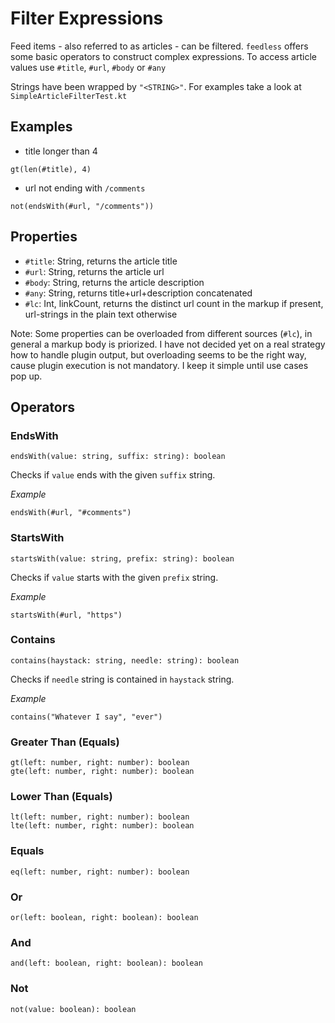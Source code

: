 # Filter Expressions

Feed items - also referred to as articles - can be filtered. `feedless` offers some basic operators to construct complex expressions.
To access article values use `#title`, `#url`, `#body` or `#any`

Strings have been wrapped by `"<STRING>"`. For examples take a look at `SimpleArticleFilterTest.kt`

## Examples
- title longer than 4 
```
gt(len(#title), 4)
```
- url not ending with `/comments` 
```
not(endsWith(#url, "/comments"))
```

## Properties
- `#title`: String, returns the article title
- `#url`: String, returns the article url
- `#body`: String, returns the article description
- `#any`: String, returns title+url+description concatenated
- `#lc`: Int, linkCount, returns the distinct url count in the markup if present, url-strings in the plain text otherwise 

Note: Some properties can be overloaded from different sources (`#lc`), in general a markup body is priorized. I have not decided
yet on a real strategy how to handle plugin output, but overloading seems to be the right way, cause plugin execution is not mandatory.
I keep it simple until use cases pop up.

## Operators

### EndsWith
```text
endsWith(value: string, suffix: string): boolean
```
Checks if `value` ends with the given `suffix` string.

*Example*
```text
endsWith(#url, "#comments")
```


### StartsWith
```text
startsWith(value: string, prefix: string): boolean
```
Checks if `value` starts with the given `prefix` string.

*Example*
```text
startsWith(#url, "https")
```


### Contains
```text
contains(haystack: string, needle: string): boolean
```
Checks if `needle` string is contained in `haystack` string.

*Example*
```text
contains("Whatever I say", "ever")
```


### Greater Than (Equals)
```text
gt(left: number, right: number): boolean
gte(left: number, right: number): boolean
```

### Lower Than (Equals)
```text
lt(left: number, right: number): boolean
lte(left: number, right: number): boolean
```

### Equals
```text
eq(left: number, right: number): boolean
```

### Or
```text
or(left: boolean, right: boolean): boolean
```

### And
```text
and(left: boolean, right: boolean): boolean
```

### Not
```text
not(value: boolean): boolean
```
